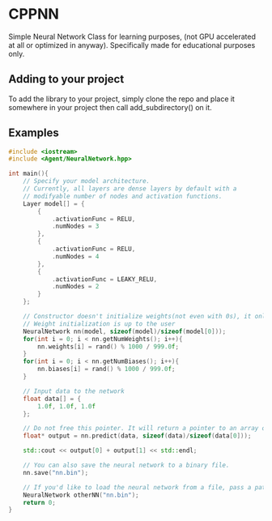# CPPNN
Simple Neural Network Class for learning purposes, (not GPU accelerated at all or optimized in anyway). Specifically made for educational purposes only.

## Adding to your project
To add the library to your project, simply clone the repo and place it somewhere in your project then call add_subdirectory() on it.

## Examples

```cpp
#include <iostream>
#include <Agent/NeuralNetwork.hpp>

int main(){
    // Specify your model architecture.
    // Currently, all layers are dense layers by default with a
    // modifyable number of nodes and activation functions.
    Layer model[] = {
        {
            .activationFunc = RELU,
            .numNodes = 3
        },
        {
            .activationFunc = RELU,
            .numNodes = 4
        },
        {
            .activationFunc = LEAKY_RELU,
            .numNodes = 2
        }
    };

    // Constructor doesn't initialize weights(not even with 0s), it only allocates memory for them.
    // Weight initialization is up to the user
    NeuralNetwork nn(model, sizeof(model)/sizeof(model[0]));
    for(int i = 0; i < nn.getNumWeights(); i++){
        nn.weights[i] = rand() % 1000 / 999.0f;
    }
    for(int i = 0; i < nn.getNumBiases(); i++){
        nn.biases[i] = rand() % 1000 / 999.0f;
    }

    // Input data to the network
    float data[] = {
        1.0f, 1.0f, 1.0f
    };

    // Do not free this pointer. It will return a pointer to an array of outputs, but do not free it.
    float* output = nn.predict(data, sizeof(data)/sizeof(data[0]));

    std::cout << output[0] + output[1] << std::endl;

    // You can also save the neural network to a binary file.
    nn.save("nn.bin");

    // If you'd like to load the neural network from a file, pass a path to the constructor:
    NeuralNetwork otherNN("nn.bin");
    return 0;
}
```